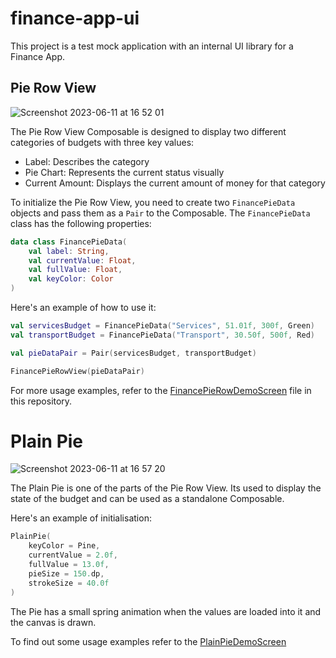# finance-app-ui
This project is a test mock application with an internal UI library for a Finance App.

## Pie Row View
![Screenshot 2023-06-11 at 16 52 01](https://github.com/zurche/finance-app-ui/assets/15671525/e6b6cc50-20f7-4bb1-9825-d678363e4c60)

The Pie Row View Composable is designed to display two different categories of budgets with three key values:
- Label: Describes the category
- Pie Chart: Represents the current status visually
- Current Amount: Displays the current amount of money for that category

To initialize the Pie Row View, you need to create two `FinancePieData` objects and pass them as a `Pair` to the Composable. The `FinancePieData` class has the following properties:
```kotlin
data class FinancePieData(
    val label: String,
    val currentValue: Float,
    val fullValue: Float,
    val keyColor: Color
)
```

Here's an example of how to use it:
```kotlin
val servicesBudget = FinancePieData("Services", 51.01f, 300f, Green)
val transportBudget = FinancePieData("Transport", 30.50f, 500f, Red)

val pieDataPair = Pair(servicesBudget, transportBudget)

FinancePieRowView(pieDataPair)
```




For more usage examples, refer to the [FinancePieRowDemoScreen](https://github.com/zurche/finance-app-ui/blob/main/app/src/main/java/com/az/financeapp/ui/screens/FinancePieRowDemoScreen.kt) file in this repository.

# Plain Pie
![Screenshot 2023-06-11 at 16 57 20](https://github.com/zurche/finance-app-ui/assets/15671525/e45602a8-9db9-446b-a7dc-ed95786d3887)

The Plain Pie is one of the parts of the Pie Row View. Its used to display the state of the budget and can be used as a standalone Composable.

Here's an example of initialisation:
```kotlin
PlainPie(
    keyColor = Pine,
    currentValue = 2.0f,
    fullValue = 13.0f,
    pieSize = 150.dp,
    strokeSize = 40.0f
)
```

The Pie has a small spring animation when the values are loaded into it and the canvas is drawn.

To find out some usage examples refer to the [PlainPieDemoScreen](https://github.com/zurche/finance-app-ui/blob/main/app/src/main/java/com/az/financeapp/ui/screens/PlainPieDemoScreen.kt)
